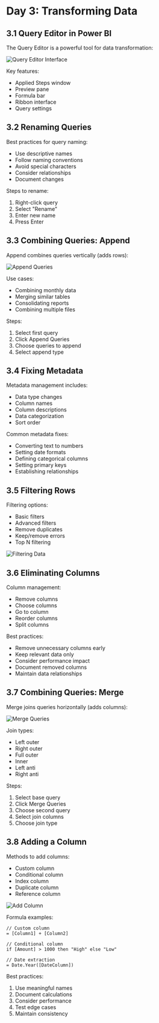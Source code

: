 # Day 3: Transforming Data

## 3.1 Query Editor in Power BI

The Query Editor is a powerful tool for data transformation:

![Query Editor Interface](https://learn.microsoft.com/en-us/power-bi/transform-model/media/desktop-query-overview/query-overview-view-native.png)

Key features:
- Applied Steps window
- Preview pane
- Formula bar
- Ribbon interface
- Query settings

## 3.2 Renaming Queries

Best practices for query naming:
- Use descriptive names
- Follow naming conventions
- Avoid special characters
- Consider relationships
- Document changes

Steps to rename:
1. Right-click query
2. Select "Rename"
3. Enter new name
4. Press Enter

## 3.3 Combining Queries: Append

Append combines queries vertically (adds rows):

![Append Queries](https://learn.microsoft.com/en-us/power-bi/transform-model/media/desktop-append-queries/append-queries_1.png)

Use cases:
- Combining monthly data
- Merging similar tables
- Consolidating reports
- Combining multiple files

Steps:
1. Select first query
2. Click Append Queries
3. Choose queries to append
4. Select append type

## 3.4 Fixing Metadata

Metadata management includes:
- Data type changes
- Column names
- Column descriptions
- Data categorization
- Sort order

Common metadata fixes:
- Converting text to numbers
- Setting date formats
- Defining categorical columns
- Setting primary keys
- Establishing relationships

## 3.5 Filtering Rows

Filtering options:
- Basic filters
- Advanced filters
- Remove duplicates
- Keep/remove errors
- Top N filtering

![Filtering Data](https://learn.microsoft.com/en-us/power-bi/transform-model/media/desktop-common-query-tasks/query-tasks-filter.png)

## 3.6 Eliminating Columns

Column management:
- Remove columns
- Choose columns
- Go to column
- Reorder columns
- Split columns

Best practices:
- Remove unnecessary columns early
- Keep relevant data only
- Consider performance impact
- Document removed columns
- Maintain data relationships

## 3.7 Combining Queries: Merge

Merge joins queries horizontally (adds columns):

![Merge Queries](https://learn.microsoft.com/en-us/power-bi/transform-model/media/desktop-merge-queries-advanced/merge-queries-advanced_1.png)

Join types:
- Left outer
- Right outer
- Full outer
- Inner
- Left anti
- Right anti

Steps:
1. Select base query
2. Click Merge Queries
3. Choose second query
4. Select join columns
5. Choose join type

## 3.8 Adding a Column

Methods to add columns:
- Custom column
- Conditional column
- Index column
- Duplicate column
- Reference column

![Add Column](https://learn.microsoft.com/en-us/power-bi/transform-model/media/desktop-add-custom-column/add-custom-column_1.png)

Formula examples:
```
// Custom column
= [Column1] + [Column2]

// Conditional column
if [Amount] > 1000 then "High" else "Low"

// Date extraction
= Date.Year([DateColumn])
```

Best practices:
1. Use meaningful names
2. Document calculations
3. Consider performance
4. Test edge cases
5. Maintain consistency 